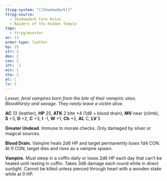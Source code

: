```yaml
---
ttrpg-system: "[[Shadowdark]]"
ttrpg-source:
  - Shadowdark Core Rules
  - Raiders of the Hidden Temple
tags:
  - ttrpg/monster
ac: 13
armor-type: leather
hp: 25
str: 3
dex: 2
con: 3
int: -1
wis: 1
cha: 2
al: C
lv: 5
---
```


_Lesser, feral vampires born from the bite of their vampiric sires. Bloodthirsty and savage. They rarely leave a victim alive._

**AC** 13 (leather), **HP** 25, **ATK** 2 bite +4 (1d8 + blood drain), **MV** near (climb), **S** +3, **D** +2, **C** +3, **I** -1, **W** +1, **Ch** +2, **AL** C, **LV** 5

**Greater Undead**. Immune to morale checks. Only damaged by silver or magical sources. 

**Blood Drain.** Vampire heals 2d6 HP and target permanently loses 1d4 CON. At 0 CON, target dies and rises as a vampire spawn. 

**Vampire.** Must sleep in a coffin daily or loses 2d6 HP each day that can't be healed until resting in coffin. Takes 3d8 damage each round while in direct sunlight. Cannot be killed unless pierced through heart with a wooden stake while at 0 HP.

